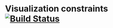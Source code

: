 # Visualization constraints [![Build Status](https://travis-ci.org/domoritz/small-vis-constraints.svg?branch=master)](https://travis-ci.org/domoritz/small-vis-constraints)
